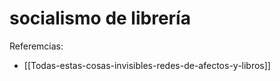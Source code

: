 # socialismo de librería


Referemcias:

- [[Todas-estas-cosas-invisibles-redes-de-afectos-y-libros]]
